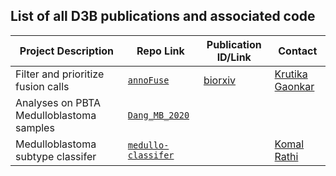 ## List of all D3B publications and associated code

| Project Description | Repo Link | Publication ID/Link | Contact |
|---------------------|-----------|---------------------|---------|
| Filter and prioritize fusion calls | [`annoFuse`](https://github.com/d3b-center/annoFuse) | [biorxiv](https://www.biorxiv.org/content/10.1101/839738v1) | [Krutika Gaonkar](gaonkark@email.chop.edu) |
| Analyses on PBTA Medulloblastoma samples | [`Dang_MB_2020`](https://github.com/d3b-center/Dang_MB_2020) | | |
| Medulloblastoma subtype classifer | [`medullo-classifer`](https://github.com/d3b-center/medullo-classifier) | | [Komal Rathi](rathik@email.chop.edu) |

